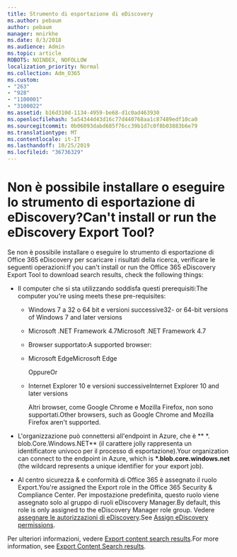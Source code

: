 ```yaml
---
title: Strumento di esportazione di eDiscovery
ms.author: pebaum
author: pebaum
manager: mnirkhe
ms.date: 8/3/2018
ms.audience: Admin
ms.topic: article
ROBOTS: NOINDEX, NOFOLLOW
localization_priority: Normal
ms.collection: Adm_O365
ms.custom:
- "263"
- "928"
- "1100001"
- "3100022"
ms.assetid: b16d310d-1134-4959-be68-d1c0ad463930
ms.openlocfilehash: 5a54344d43d16c77d440768aa1c87489edf10ca0
ms.sourcegitcommit: 0b06093dabd685f76cc39b1d7c0f8b03883b6e79
ms.translationtype: MT
ms.contentlocale: it-IT
ms.lasthandoff: 10/25/2019
ms.locfileid: "36736329"
---
```

# <a name="cant-install-or-run-the-ediscovery-export-tool"></a><span data-ttu-id="52a66-102">Non è possibile installare o eseguire lo strumento di esportazione di eDiscovery?</span><span class="sxs-lookup"><span data-stu-id="52a66-102">Can't install or run the eDiscovery Export Tool?</span></span>

<span data-ttu-id="52a66-103">Se non è possibile installare o eseguire lo strumento di esportazione di Office 365 eDiscovery per scaricare i risultati della ricerca, verificare le seguenti operazioni:</span><span class="sxs-lookup"><span data-stu-id="52a66-103">If you can't install or run the Office 365 eDiscovery Export Tool to download search results, check the following things:</span></span>
  
- <span data-ttu-id="52a66-104">Il computer che si sta utilizzando soddisfa questi prerequisiti:</span><span class="sxs-lookup"><span data-stu-id="52a66-104">The computer you're using meets these pre-requisites:</span></span>

  - <span data-ttu-id="52a66-105">Windows 7 a 32 o 64 bit e versioni successive</span><span class="sxs-lookup"><span data-stu-id="52a66-105">32- or 64-bit versions of Windows 7 and later versions</span></span>

  - <span data-ttu-id="52a66-106">Microsoft .NET Framework 4.7</span><span class="sxs-lookup"><span data-stu-id="52a66-106">Microsoft .NET Framework 4.7</span></span>

  - <span data-ttu-id="52a66-107">Browser supportato:</span><span class="sxs-lookup"><span data-stu-id="52a66-107">A supported browser:</span></span>

  - <span data-ttu-id="52a66-108">Microsoft Edge</span><span class="sxs-lookup"><span data-stu-id="52a66-108">Microsoft Edge</span></span>

    <span data-ttu-id="52a66-109">Oppure</span><span class="sxs-lookup"><span data-stu-id="52a66-109">Or</span></span>

  - <span data-ttu-id="52a66-110">Internet Explorer 10 e versioni successive</span><span class="sxs-lookup"><span data-stu-id="52a66-110">Internet Explorer 10 and later versions</span></span>

    <span data-ttu-id="52a66-111">Altri browser, come Google Chrome e Mozilla Firefox, non sono supportati.</span><span class="sxs-lookup"><span data-stu-id="52a66-111">Other browsers, such as Google Chrome and Mozilla Firefox aren't supported.</span></span>

- <span data-ttu-id="52a66-112">L'organizzazione può connettersi all'endpoint in Azure, che è \*\* \*. blob.Core.Windows.NET\*\* (il carattere jolly rappresenta un identificatore univoco per il processo di esportazione).</span><span class="sxs-lookup"><span data-stu-id="52a66-112">Your organization can connect to the endpoint in Azure, which is **\*.blob.core.windows.net** (the wildcard represents a unique identifier for your export job).</span></span>

- <span data-ttu-id="52a66-113">Al centro sicurezza &amp; e conformità di Office 365 è assegnato il ruolo Export.</span><span class="sxs-lookup"><span data-stu-id="52a66-113">You're assigned the Export role in the Office 365 Security &amp; Compliance Center.</span></span> <span data-ttu-id="52a66-114">Per impostazione predefinita, questo ruolo viene assegnato solo al gruppo di ruoli eDiscovery Manager.</span><span class="sxs-lookup"><span data-stu-id="52a66-114">By default, this role is only assigned to the eDiscovery Manager role group.</span></span> <span data-ttu-id="52a66-115">Vedere [assegnare le autorizzazioni di eDiscovery](https://docs.microsoft.com/office365/securitycompliance/assign-ediscovery-permissions).</span><span class="sxs-lookup"><span data-stu-id="52a66-115">See [Assign eDiscovery permissions](https://docs.microsoft.com/office365/securitycompliance/assign-ediscovery-permissions).</span></span>

<span data-ttu-id="52a66-116">Per ulteriori informazioni, vedere [Export content search results](https://docs.microsoft.com/office365/securitycompliance/export-search-results).</span><span class="sxs-lookup"><span data-stu-id="52a66-116">For more information, see [Export Content Search results](https://docs.microsoft.com/office365/securitycompliance/export-search-results).</span></span>
  